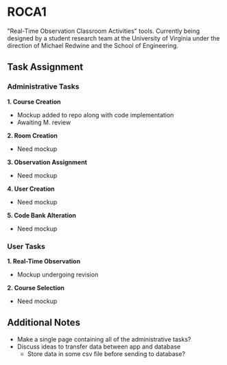 # ROCA1
"Real-Time Observation Classroom Activities" tools. Currently being designed by a student research team at the University of Virginia under the direction of Michael Redwine and the School of Engineering.

## Task Assignment

### Administrative Tasks
**1. Course Creation**
  * Mockup added to repo along with code implementation
  * Awaiting M. review
  
**2. Room Creation**
  * Need mockup
  
**3. Observation Assignment**
  * Need mockup
  
**4. User Creation**
  * Need mockup
  
**5. Code Bank Alteration**
  * Need mockup
  
### User Tasks
**1. Real-Time Observation**
  * Mockup undergoing revision
  
**2. Course Selection**
  * Need mockup
  
## Additional Notes
- Make a single page containing all of the administrative tasks?
- Discuss ideas to transfer data between app and database
  - Store data in some csv file before sending to database?
